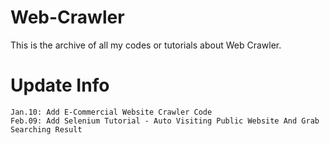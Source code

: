 # Web-Crawler

This is the archive of all my codes or tutorials about Web Crawler.

# Update Info
```
Jan.10: Add E-Commercial Website Crawler Code
Feb.09: Add Selenium Tutorial - Auto Visiting Public Website And Grab Searching Result
```
